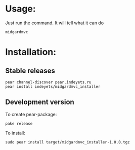 Usage:
======

Just run the command. It will tell what it can do

    midgardmvc

Installation:
=============

Stable releases
---------------

    pear channel-discover pear.indeyets.ru
    pear install indeyets/midgardmvc_installer


Development version
-------------------

To create pear-package:

    pake release

To install:

    sudo pear install target/midgardmvc_installer-1.0.0.tgz
